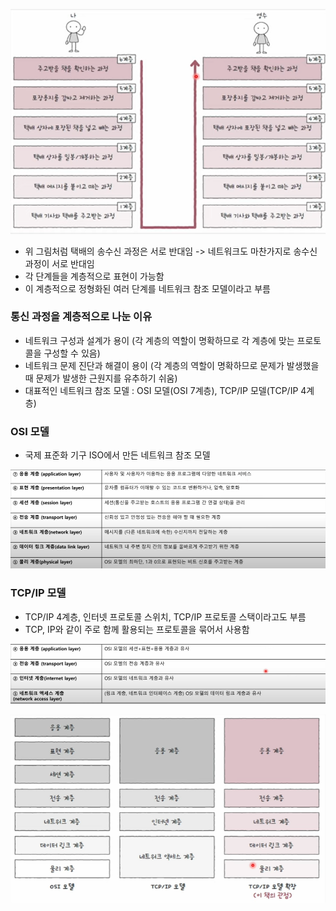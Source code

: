 
![](../../README_resources/Pasted%20image%2020240913070945.png)

- 위 그림처럼 택배의 송수신 과정은 서로 반대임 -> 네트워크도 마찬가지로 송수신 과정이 서로 반대임
- 각 단계들을 계층적으로 표현이 가능함 
- 이 계층적으로 정형화된 여러 단계를 네트워크 참조 모델이라고 부름

### 통신 과정을 계층적으로 나눈 이유
- 네트워크 구성과 설계가 용이 (각 계층의 역할이 명확하므로 각 계층에 맞는 프로토콜을 구성할 수 있음)
- 네트워크 문제 진단과 해결이 용이 (각 계층의 역할이 명확하므로 문제가 발생했을 때 문제가 발생한 근원지를 유추하기 쉬움)
- 대표적인 네트워크 참조 모델 : OSI 모델(OSI 7계층), TCP/IP 모델(TCP/IP 4계층)

### OSI 모델
- 국제 표준화 기구 ISO에서 만든 네트워크 참조 모델

![](../../README_resources/Pasted%20image%2020240913071055.png)

### TCP/IP 모델
- TCP/IP 4계층, 인터넷 프로토콜 스위치, TCP/IP 프로토콜 스택이라고도 부름
- TCP, IP와 같이 주로 함께 활용되는 프로토콜을 묶어서 사용함

![](../../README_resources/Pasted%20image%2020240913071142.png)

![](../../README_resources/스크린샷%202024-09-13%20071216.png)

